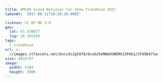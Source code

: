 ```yaml
---
title: AMCAR Grand National Car Show Trondheim 2017
takenAt: '2017-08-11T18:28:36.000Z'

license: CC BY-ND 3.0
geo:
  lat: 63.430077
  lng: 10.395194
tags:
  - trondheim
url: >-
  //images.ctfassets.net/bncv3c2gt878/6vsbz5eMAbXUWORhJ3P4k1/2f49b471ec530be3541250c59b243ae1/amcar-grand-national-car-show-trondheim-2017_36370925971_o
size: 4816707
image:
  width: 5344
  height: 3006
---
```

